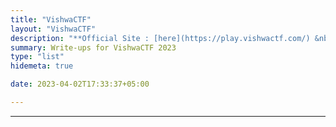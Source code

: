 ```yaml
---
title: "VishwaCTF"
layout: "VishwaCTF"
description: "**Official Site : [here](https://play.vishwactf.com/) &nbsp; • &nbsp; CTFtime Profile : [here](https://ctftime.org/event/1904)**"
summary: Write-ups for VishwaCTF 2023
type: "list"
hidemeta: true

date: 2023-04-02T17:33:37+05:00

---
```


---
